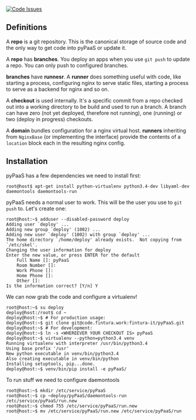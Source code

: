 [![Code Issues](http://www.quantifiedcode.com/api/v1/project/f78ad9da5ea04bbdbe5cf527efe2331e/badge.svg)](http://www.quantifiedcode.com/app/project/f78ad9da5ea04bbdbe5cf527efe2331e)

## Definitions

A **repo** is a git repository. This is the canonical storage of source code and the only way to get code into pyPaaS or update it.

A **repo** has **branches**. You deploy an apps when you use `git push` to update a repo. You can only push to configured branches.

**branches** have **runnesr**. A **runner** does something useful with code, like starting a process, configuring nginx to serve static files, starting a process to serve as a backend for nginx and so on.

A **checkout** is used internally. It's a specific commit from a repo checked out into a working directory to be build and used to run a branch. A branch can have zero (not yet deployed, therefore not running), one (running) or two (deploy in progress) checkouts.

A **domain** bundles configuration for a nginx virtual host. **runners** inheriting from `NginxBase` (or implementing the interface) provide the contents of a `location` block each in the resulting nginx config.

## Installation

pyPaaS has a few dependencies we need to install first:

```
root@host$ apt-get install python-virtualenv python3.4-dev libyaml-dev daemontools daemontools-run
```


pyPaaS needs a normal user to work. This will be the user you use to `git push` to. Let's create one:

```
root@host:~$ adduser --disabled-password deploy
Adding user `deploy' ...
Adding new group `deploy' (1002) ...
Adding new user `deploy' (1002) with group `deploy' ...
The home directory `/home/deploy' already exists.  Not copying from `/etc/skel'.
Changing the user information for deploy
Enter the new value, or press ENTER for the default
	Full Name []: pyPaaS
	Room Number []:
	Work Phone []:
	Home Phone []:
	Other []:
Is the information correct? [Y/n] Y
```

We can now grab the code and configure a virtualenv!

```
root@host:~$ su deploy
deploy@host:/root$ cd ~
deploy@host:~$ # For production usage:
deploy@host:~$ git clone git@code.fintura.work:fintura-it/pyPaaS.git
deploy@host:~$ # For development:
deploy@host:~$ ln -s <WHEREEVER YOUR CHECKOUT IS> pyPaaS
deploy@host:~$ virtualenv --python=python3.4 venv
Running virtualenv with interpreter /usr/bin/python3.4
Using base prefix '/usr'
New python executable in venv/bin/python3.4
Also creating executable in venv/bin/python
Installing setuptools, pip...done.
deploy@host:~$ venv/bin/pip install -e pyPaaS/
```

To run stuff we need to configure daemontools

```
root@host:~$ mkdir /etc/service/pyPaaS
root@host:~$ cp ~deploy/pyPaaS/daemontools-run /etc/service/pyPaaS/run.new
root@host:~$ chmod 755 /etc/service/pyPaaS/run.new
root@host:~$ mv /etc/service/pyPaaS/run.new /etc/service/pyPaaS/run
```